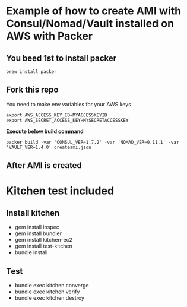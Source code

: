 # Example of how to create AMI with Consul/Nomad/Vault installed on AWS with Packer

## You beed 1st to install packer

`brew install packer`

## Fork this repo

You need to make env variables for your AWS keys
```
export AWS_ACCESS_KEY_ID=MYACCESSKEYID
export AWS_SECRET_ACCESS_KEY=MYSECRETACCESSKEY
```

**Execute below build command**

`packer build -var 'CONSUL_VER=1.7.2' -var 'NOMAD_VER=0.11.1' -var 'VAULT_VER=1.4.0' createami.json`


## After AMI is created

# Kitchen test included

## Install kitchen
-  gem install inspec
-  gem install bundler
-  gem install kitchen-ec2
-  gem install test-kitchen
-  bundle install

## Test

- bundle exec kitchen converge
- bundle exec kitchen verify
- bundle exec kitchen destroy

